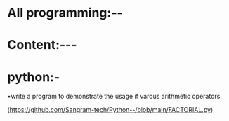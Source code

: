 # All programming:--

# Content:---

# python:-

•write a program to demonstrate the usage if varous arithmetic operators.

(https://github.com/Sangram-tech/Python--/blob/main/FACTORIAL.py)
